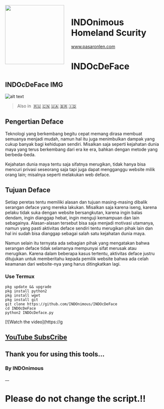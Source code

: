 
<img src="https://github.com/INDOnimous/INDOclon/blob/master/IMG/gambar.png" align="left" width="192px" height="192px"/>
<img align="left" width="0" height="192px" hspace="10"/>


# INDOnimous Homeland Scurity
www.pasaronlen.com

# INDOcDeFace
## INDOcDeFace IMG
![alt text](https://github.com/INDOnimous/INDOclon/blob/master/IMG/Screenshot_2019-10-31-09-00-15-713_com.termux.png)



> Also in&nbsp;
> <a href="docs/ru-RU/README.md">🇷🇺</a>
> <a href="docs/zh-CN/README.md">🇨🇳</a>
> <a href="docs/uk-UA/README.md">🇺🇦</a>
> <a href="docs/pt-BR/README.md">🇧🇷</a>
> <a href="Soca/in-DO/README.md">🇮🇩</a>


## Pengertian Deface 
Teknologi yang berkembang begitu cepat memang dirasa membuat semuanya menjadi mudah, namun hal itu juga menimbulkan dampak yang cukup banyak bagi kehidupan sendiri. Misalkan saja seperti kejahatan dunia maya yang terus berkembang dari era ke era, bahkan dengan metode yang berbeda-beda.

Kejahatan dunia maya tentu saja sifatnya merugikan, tidak hanya bisa mencuri privasi seseorang saja tapi juga dapat mengganggu website milik orang lain; misalnya seperti melakukan web deface.
## Tujuan Deface
Setiap peretas tentu memiliki alasan dan tujuan masing-masing dibalik serangan deface yang mereka lakukan. Misalkan saja karena iseng, karena pelaku tidak suka dengan website bersangkutan, karena ingin balas dendam, ingin dianggap hebat, ingin menguji kemampuan dan lain sebagainya. Alasan-alasan tersebut bisa saja menjadi motivasi utamanya, namun yang pasti aktivitas deface sendiri tentu merugikan pihak lain dan hal ini sudah bisa dianggap sebagai salah satu kejahatan dunia maya.

Namun selain itu ternyata ada sebagian pihak yang mengatakan bahwa serangan deface tidak selamanya mempunyai sifat merusak atau merugikan. Karena dalam beberapa kasus tertentu, aktivitas deface justru ditujukan untuk memberitahu kepada pemilik website bahwa ada celah keamanan dari website-nya yang harus ditingkatkan lagi.

### Use Termux 

```fish
pkg update && upgrade
pkg install python2
pkg install wget
pkg install git
git clone https://github.com/INDOnimous/INDOcDeFace
cd INDOcDeFace 
python2 INDOcDeface.py
```


[![Watch the video](https://g



[YouTube SubsCribe](https://www.youtube.com/channel/UCE4zyxHlZP2cykLzDdvFzhQ)
--
## Thank you for using this tools...
### By INDOnimous
__
# Please do not change the script.!!
